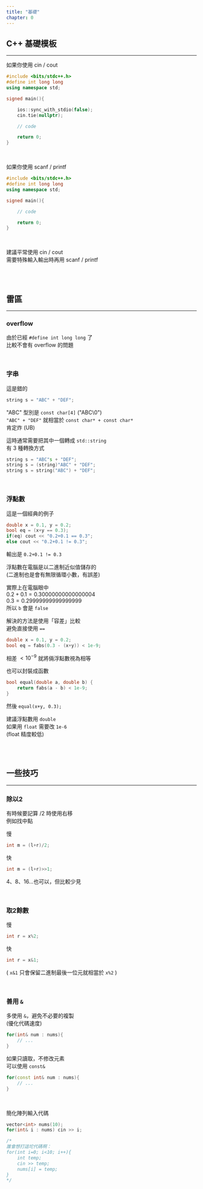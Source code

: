 ```yaml
---
title: "基礎"
chapter: 0
---
```


## C++ 基礎模板

***

如果你使用 cin / cout

```cpp
#include <bits/stdc++.h>
#define int long long
using namespace std;

signed main(){

    ios::sync_with_stdio(false);
    cin.tie(nullptr);

    // code

    return 0;
}
```

<br>

如果你使用 scanf / printf

```cpp
#include <bits/stdc++.h>
#define int long long
using namespace std;

signed main(){

    // code

    return 0;
}
```

<br>

建議平常使用 cin / cout<br>
需要特殊輸入輸出時再用 scanf / printf<br>

<br><br>

## 雷區

***

### overflow

由於已經 `#define int long long` 了<br>
比較不會有 overflow 的問題

<br>

### 字串

這是錯的

```cpp
string s = "ABC" + "DEF";
```

"ABC" 型別是 `const char[4]` ("ABC\0")<br>
`"ABC" + "DEF"` 就相當於 `const char* + const char*`<br>
肯定炸 (UB)

這時通常需要把其中一個轉成 `std::string`<br>
有 3 種轉換方式

```cpp
string s = "ABC"s + "DEF";
string s = (string)"ABC" + "DEF";
string s = string("ABC") + "DEF";
```

<br>

### 浮點數

這是一個經典的例子

```cpp
double x = 0.1, y = 0.2;
bool eq = (x+y == 0.3);
if(eq) cout << "0.2+0.1 == 0.3";
else cout << "0.2+0.1 != 0.3";
```

輸出是 `0.2+0.1 != 0.3`

浮點數在電腦是以二進制近似值儲存的<br>
(二進制也是會有無限循環小數，有誤差)

實際上在電腦眼中<br>
$0.2 + 0.1 = 0.30000000000000004$<br>
$0.3 = 0.29999999999999999$<br>
所以 `b` 會是 `false`

解決的方法是使用「容差」比較<br>
避免直接使用 `==`

```cpp
double x = 0.1, y = 0.2;
bool eq = fabs(0.3 - (x+y)) < 1e-9;
```

相差 $< 10^{-9}$ 就將倆浮點數視為相等

也可以封裝成函數

```cpp
bool equal(double a, double b) {
    return fabs(a - b) < 1e-9;
}
```

然後 `equal(x+y, 0.3);`

建議浮點數用 `double`<br>
如果用 `float` 需要改 `1e-6`<br>
(float 精度較低)

<br><br>

## 一些技巧

***

### 除以2

有時候要記算 /2 時使用右移<br>
例如找中點

慢

```cpp
int m = (l+r)/2;

```

快

```cpp
int m = (l+r)>>1;

```

4、8、16...也可以，但比較少見

<br>

### 取2餘數

慢

```cpp
int r = x%2;
```

快

```cpp
int r = x&1;
```

( `x&1` 只會保留二進制最後一位元就相當於 `x%2` )

<br>

### 善用 `&`

多使用 `&`，避免不必要的複製<br>
(優化代碼速度)

```cpp
for(int& num : nums){
    // ...
}
```

如果只讀取，不修改元素<br>
可以使用 `const&`

```cpp
for(const int& num : nums){
    // ...
}
```

<br>

簡化陣列輸入代碼

```cpp
vector<int> nums(10);
for(int& i : nums) cin >> i;

/*
誰會想打這坨代碼啊：
for(int i=0; i<10; i++){
    int temp;
    cin >> temp;
    nums[i] = temp;
}
*/
```

